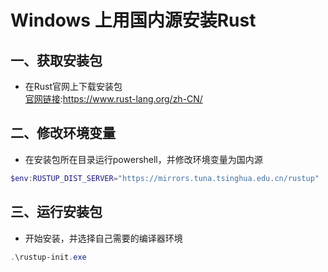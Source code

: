 # Windows 上用国内源安装Rust
## 一、获取安装包
- 在Rust官网上下载安装包  
[官网链接](https://www.rust-lang.org/zh-CN/):https://www.rust-lang.org/zh-CN/
## 二、修改环境变量
- 在安装包所在目录运行powershell，并修改环境变量为国内源
```powershell
$env:RUSTUP_DIST_SERVER="https://mirrors.tuna.tsinghua.edu.cn/rustup"
```
## 三、运行安装包
- 开始安装，并选择自己需要的编译器环境
```powershell
.\rustup-init.exe
```
